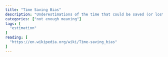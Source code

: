 ```yaml
---
title: "Time Saving Bias"
description: "Underestimations of the time that could be saved (or lost) when increasing (or decreasing) from a relatively low speed and overestimations of the time that could be saved (or lost) when increasing (or decreasing) from a relatively high speed."
categories: ["not enough meaning"]
tags: [
  "estimation"
]
reading: [
  "https://en.wikipedia.org/wiki/Time-saving_bias"
]
---
```


